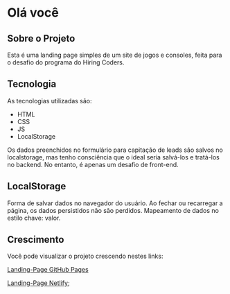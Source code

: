 # Olá você

## Sobre o Projeto

Esta é uma landing page simples de um site de jogos e consoles, feita para o desafio
do programa do Hiring Coders.

## Tecnologia

As tecnologias utilizadas são:

- HTML
- CSS
- JS
- LocalStorage

Os dados preenchidos no formulário para capitação de leads são salvos no localstorage,
mas tenho consciência que o ideal seria salvá-los e tratá-los no backend. No entanto,
é apenas um desafio de front-end.

## LocalStorage

Forma de salvar dados no navegador do usuário. Ao fechar ou recarregar a página,
os dados persistidos não são perdidos. Mapeamento de dados no estilo chave: valor.

## Crescimento

Você pode visualizar o projeto crescendo nestes links: 

[Landing-Page GitHub Pages](https://williambrunos.github.io/Landing-Page-GamerStore/)

[Landing-Page Netlify](https://hopeful-goldstine-e1a914.netlify.app/);